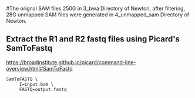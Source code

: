 #The orignal SAM files 250G in 3_bwa Directory of Newton, after filtering, 28G unmapped SAM files were generated in 4_unmapped_sam Directory of Newton.

## Extract the R1 and R2 fastq files using Picard's SamToFastq

https://broadinstitute.github.io/picard/command-line-overview.html#SamToFastq


```
SamToFASTQ \
     I=input.bam \
     FASTQ=output.fastq
     
